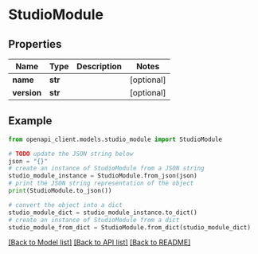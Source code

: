 # StudioModule


## Properties

Name | Type | Description | Notes
------------ | ------------- | ------------- | -------------
**name** | **str** |  | [optional] 
**version** | **str** |  | [optional] 

## Example

```python
from openapi_client.models.studio_module import StudioModule

# TODO update the JSON string below
json = "{}"
# create an instance of StudioModule from a JSON string
studio_module_instance = StudioModule.from_json(json)
# print the JSON string representation of the object
print(StudioModule.to_json())

# convert the object into a dict
studio_module_dict = studio_module_instance.to_dict()
# create an instance of StudioModule from a dict
studio_module_from_dict = StudioModule.from_dict(studio_module_dict)
```
[[Back to Model list]](../README.md#documentation-for-models) [[Back to API list]](../README.md#documentation-for-api-endpoints) [[Back to README]](../README.md)


